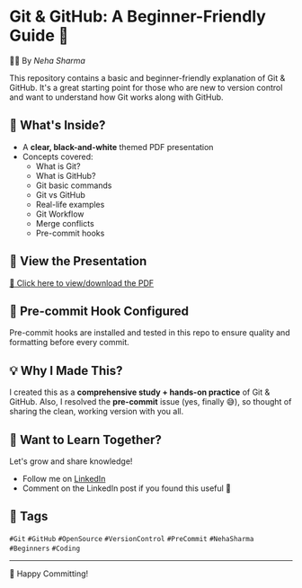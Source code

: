 # Git & GitHub: A Beginner-Friendly Guide 🚀

👩‍💻 By *Neha Sharma*

This repository contains a basic and beginner-friendly explanation of Git & GitHub. It's a great starting point for those who are new to version control and want to understand how Git works along with GitHub.

## 📂 What's Inside?
- A **clear, black-and-white** themed PDF presentation
- Concepts covered:
  - What is Git?
  - What is GitHub?
  - Git basic commands
  - Git vs GitHub
  - Real-life examples
  - Git Workflow
  - Merge conflicts
  - Pre-commit hooks

## 📄 View the Presentation
[📅 Click here to view/download the PDF](https://github.com/ErNehaSharma/git-github-ppt/blob/main/learn%20github.pdf)

## 🔧 Pre-commit Hook Configured
Pre-commit hooks are installed and tested in this repo to ensure quality and formatting before every commit.

## 💡 Why I Made This?
I created this as a **comprehensive study + hands-on practice** of Git & GitHub. Also, I resolved the **pre-commit** issue (yes, finally 😅), so thought of sharing the clean, working version with you all.

## 📢 Want to Learn Together?
Let's grow and share knowledge!
- Follow me on [LinkedIn](https://www.linkedin.com/in/ernehasharma/)
- Comment on the LinkedIn post if you found this useful 💬

## 📌 Tags
`#Git` `#GitHub` `#OpenSource` `#VersionControl` `#PreCommit` `#NehaSharma` `#Beginners` `#Coding`

---

🙌 Happy Committing!
